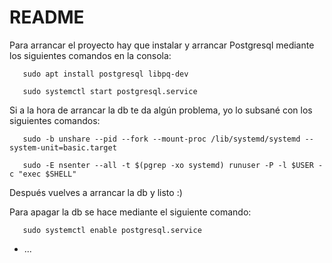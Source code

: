 # README

Para arrancar el proyecto hay que instalar y arrancar Postgresql mediante los siguientes comandos en la consola:

       sudo apt install postgresql libpq-dev

       sudo systemctl start postgresql.service

Si a la hora de arrancar la db te da algún problema, yo lo subsané con los siguientes comandos:

       sudo -b unshare --pid --fork --mount-proc /lib/systemd/systemd --system-unit=basic.target

       sudo -E nsenter --all -t $(pgrep -xo systemd) runuser -P -l $USER -c "exec $SHELL"
       
Después vuelves a arrancar la db y listo :)

Para apagar la db se hace mediante el siguiente comando:

       sudo systemctl enable postgresql.service


* ...
